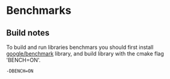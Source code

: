# Benchmarks
## Build notes
To build and run libraries benchmars you should first install [google/benchmark](https://github.com/google/benchmark) library, and build library with the cmake flag 'BENCH=ON'.
```sh
-DBENCH=ON
```